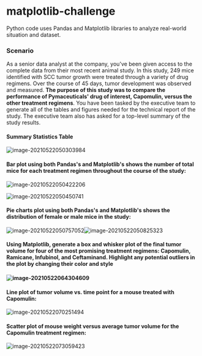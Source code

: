 # matplotlib-challenge
Python code uses Pandas and Matplotlib libraries to analyze real-world situation and dataset.

### Scenario

 As a senior data analyst at the company, you've been given access to the complete data from their most recent animal study. In this study, 249 mice identified with SCC tumor growth were treated through a variety of drug regimens. Over the course of 45 days, tumor development was observed and measured. **The purpose of this study was to compare the performance of Pymaceuticals' drug of interest, Capomulin, versus the other treatment regimens**. You have been tasked by the executive team to generate all of the tables and figures needed for the technical report of the study. The executive team also has asked for a top-level summary of the study results.

#### Summary Statistics Table

![image-20210522050303984](C:\Users\franc\AppData\Roaming\Typora\typora-user-images\image-20210522050303984.png)

#### Bar plot using both Pandas's and Matplotlib's shows  the number of total mice for each treatment regimen throughout the course of the study:

![image-20210522050422206](C:\Users\franc\AppData\Roaming\Typora\typora-user-images\image-20210522050422206.png)

![image-20210522050450741](C:\Users\franc\AppData\Roaming\Typora\typora-user-images\image-20210522050450741.png)

#### Pie charts plot using both Pandas's and Matplotlib's shows the distribution of female or male mice in the study:

![image-20210522050757052](C:\Users\franc\AppData\Roaming\Typora\typora-user-images\image-20210522050757052.png)![image-20210522050825323](C:\Users\franc\AppData\Roaming\Typora\typora-user-images\image-20210522050825323.png)



#### Using Matplotlib, generate a box and whisker plot of the final tumor volume for four of the most promising treatment regimens: Capomulin, Ramicane, Infubinol, and Ceftaminand. Highlight any potential outliers in the plot by changing their color and style

#### ![image-20210522064304609](C:\Users\franc\AppData\Roaming\Typora\typora-user-images\image-20210522064304609.png)



#### Line plot of tumor volume vs. time point for a mouse treated with Capomulin:



![image-20210522070251494](C:\Users\franc\AppData\Roaming\Typora\typora-user-images\image-20210522070251494.png)



#### Scatter plot of mouse weight versus average tumor volume for the Capomulin treatment regimen:

![image-20210522073059423](C:\Users\franc\AppData\Roaming\Typora\typora-user-images\image-20210522073059423.png)
